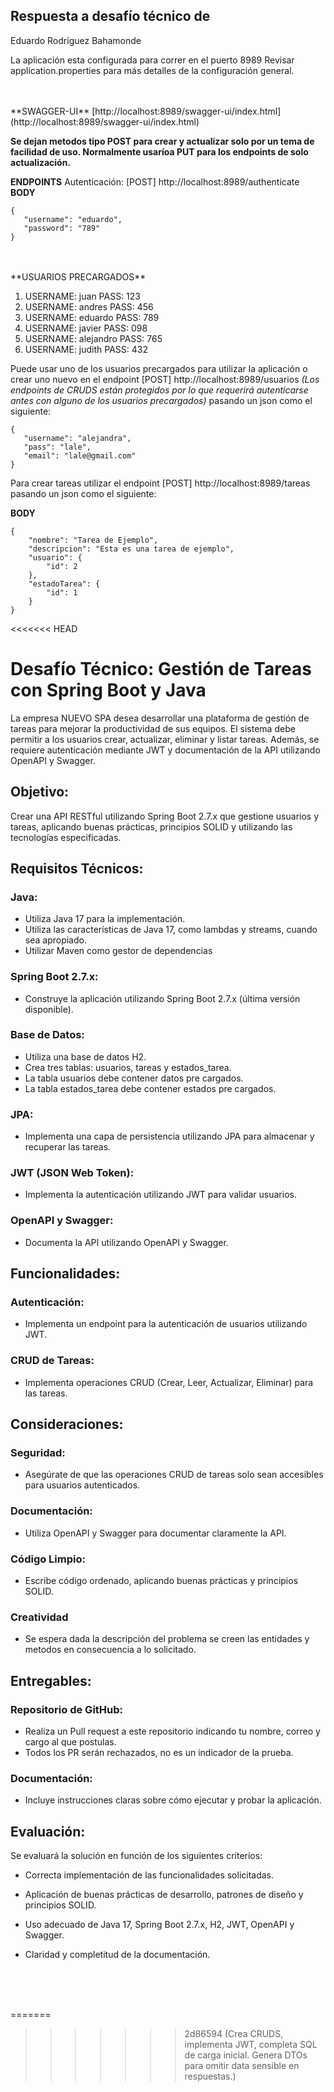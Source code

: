 ##

## Respuesta a desafío técnico de

Eduardo Rodríguez Bahamonde

La aplicación esta configurada para correr en el puerto 8989
Revisar application.properties para más detalles de la configuración general.

<br>
<br>
**SWAGGER-UI**
[http://localhost:8989/swagger-ui/index.html](http://localhost:8989/swagger-ui/index.html)

**Se dejan metodos tipo POST para crear y actualizar solo por un tema de facilidad de uso. Normalmente usaríoa PUT para los endpoints de solo actualización.**

**ENDPOINTS**
Autenticación: [POST] http://localhost:8989/authenticate
**BODY**

```
{
   "username": "eduardo",
   "password": "789"
}
```

<br>
<br>
**USUARIOS PRECARGADOS**

1. USERNAME: juan
   PASS: 123
2. USERNAME: andres
   PASS: 456
3. USERNAME: eduardo
   PASS: 789
4. USERNAME: javier
   PASS: 098
5. USERNAME: alejandro
   PASS: 765
6. USERNAME: judith
   PASS: 432

Puede usar uno de los usuarios precargados para utilizar la aplicación
o crear uno nuevo en el endpoint [POST] http://localhost:8989/usuarios
_(Los endpoints de CRUDS están protegidos por lo que requerirá autenticarse antes con alguno de los usuarios precargados)_
pasando un json como el siguiente:
<br>

```
{
   "username": "alejandra",
   "pass": "lale",
   "email": "lale@gmail.com"
}
```

Para crear tareas utilizar el endpoint [POST] http://localhost:8989/tareas
pasando un json como el siguiente:

**BODY**

```
{
    "nombre": "Tarea de Ejemplo",
    "descripcion": "Esta es una tarea de ejemplo",
    "usuario": {
        "id": 2
    },
    "estadoTarea": {
        "id": 1
    }
}

```
<<<<<<< HEAD

# Desafío Técnico: Gestión de Tareas con Spring Boot y Java

La empresa NUEVO SPA desea desarrollar una plataforma de gestión de tareas para mejorar la productividad de sus equipos. El sistema debe permitir a los usuarios crear, actualizar, eliminar y listar tareas. Además, se requiere autenticación mediante JWT y documentación de la API utilizando OpenAPI y Swagger.

## Objetivo:

Crear una API RESTful utilizando Spring Boot 2.7.x que gestione usuarios y tareas, aplicando buenas prácticas, principios SOLID y utilizando las tecnologías especificadas.

## Requisitos Técnicos:

### Java:

- Utiliza Java 17 para la implementación.
- Utiliza las características de Java 17, como lambdas y streams, cuando sea apropiado.
- Utilizar Maven como gestor de dependencias

### Spring Boot 2.7.x:

- Construye la aplicación utilizando Spring Boot 2.7.x (última versión disponible).

### Base de Datos:

- Utiliza una base de datos H2.
- Crea tres tablas: usuarios, tareas y estados_tarea.
- La tabla usuarios debe contener datos pre cargados.
- La tabla estados_tarea debe contener estados pre cargados.

### JPA:

- Implementa una capa de persistencia utilizando JPA para almacenar y recuperar las tareas.

### JWT (JSON Web Token):

- Implementa la autenticación utilizando JWT para validar usuarios.

### OpenAPI y Swagger:

- Documenta la API utilizando OpenAPI y Swagger.

## Funcionalidades:

### Autenticación:

- Implementa un endpoint para la autenticación de usuarios utilizando JWT.

### CRUD de Tareas:

- Implementa operaciones CRUD (Crear, Leer, Actualizar, Eliminar) para las tareas.

## Consideraciones:

### Seguridad:

- Asegúrate de que las operaciones CRUD de tareas solo sean accesibles para usuarios autenticados.

### Documentación:

- Utiliza OpenAPI y Swagger para documentar claramente la API.

### Código Limpio:

- Escribe código ordenado, aplicando buenas prácticas y principios SOLID.

### Creatividad

- Se espera dada la descripción del problema se creen las entidades y metodos en consecuencia a lo solicitado.

## Entregables:

### Repositorio de GitHub:

- Realiza un Pull request a este repositorio indicando tu nombre, correo y cargo al que postulas.
- Todos los PR serán rechazados, no es un indicador de la prueba.

### Documentación:

- Incluye instrucciones claras sobre cómo ejecutar y probar la aplicación.

## Evaluación:

Se evaluará la solución en función de los siguientes criterios:

- Correcta implementación de las funcionalidades solicitadas.
- Aplicación de buenas prácticas de desarrollo, patrones de diseño y principios SOLID.
- Uso adecuado de Java 17, Spring Boot 2.7.x, H2, JWT, OpenAPI y Swagger.
- Claridad y completitud de la documentación.

  <br>
  <br>
  <br>
=======
>>>>>>> 2d86594 (Crea CRUDS, implementa JWT, completa SQL de carga inicial. Genera DTOs para omitir data sensible en respuestas.)
